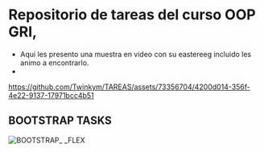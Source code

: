 # Repositorio de tareas del curso OOP GRI, 

- Aqui les presento una muestra en video con su eastereeg incluido les animo a encontrarlo.
- 


https://github.com/Twinkym/TAREAS/assets/73356704/4200d014-356f-4e22-9137-17971bcc4b51


## BOOTSTRAP TASKS 

![BOOTSTRAP_ _FLEX](https://github.com/Twinkym/TAREAS/assets/73356704/21f81cc2-cbba-4916-95d8-8cf980bfcb7a)

